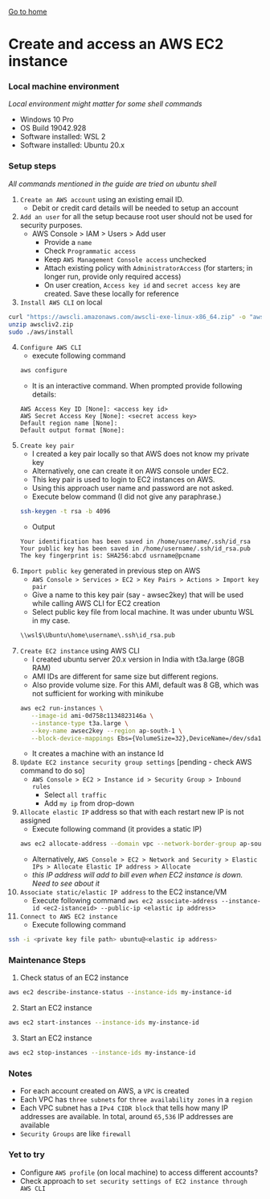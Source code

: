 [Go to home](/learning-cloud-k8s)
# Create and access an AWS EC2 instance
### Local machine environment
*Local environment might matter for some shell commands*
   - Windows 10 Pro
   - OS Build 19042.928
   - Software installed: WSL 2
   - Software installed: Ubuntu 20.x

### Setup steps
*All commands mentioned in the guide are tried on ubuntu shell*
1. `Create an AWS account` using an existing email ID.
   - Debit or credit card details will be needed to setup an account
2. `Add an user` for all the setup because root user should not be used for security purposes.
   - AWS Console > IAM > Users > Add user
     - Provide a `name`
     - Check `Programmatic access`
     - Keep `AWS Management Console access` unchecked
     - Attach existing policy with `AdministratorAccess` (for starters; in longer run, provide only required access)
     - On user creation, `Access key id` and `secret access key` are created. Save these locally for reference
3. `Install AWS CLI` on local
```bash 
curl "https://awscli.amazonaws.com/awscli-exe-linux-x86_64.zip" -o "awscliv2.zip"
unzip awscliv2.zip
sudo ./aws/install
```
4. `Configure AWS CLI`
   - execute following command
   ```bash
   aws configure
   ```
   - It is an interactive command. When prompted provide following details:
   ```
   AWS Access Key ID [None]: <access key id>
   AWS Secret Access Key [None]: <secret access key>
   Default region name [None]: 
   Default output format [None]:
   ```
5. `Create key pair`
   - I created a key pair locally so that AWS does not know my private key
   - Alternatively, one can create it on AWS console under EC2.
   - This key pair is used to login to EC2 instances on AWS.
   - Using this approach user name and password are not asked.
   - Execute below command (I did not give any paraphrase.)
   ```bash
   ssh-keygen -t rsa -b 4096
   ```
   - Output
   ```
   Your identification has been saved in /home/username/.ssh/id_rsa
   Your public key has been saved in /home/username/.ssh/id_rsa.pub
   The key fingerprint is: SHA256:abcd usrname@pcname
   ```
6. `Import public key` generated in previous step on AWS
   - `AWS Console > Services > EC2 > Key Pairs > Actions > Import key pair`
   - Give a name to this key pair (say - awsec2key) that  will be used while calling AWS CLI for EC2 creation
   - Select public key file from local machine. It was under ubuntu WSL in my case.
   ```bash
   \\wsl$\Ubuntu\home\username\.ssh\id_rsa.pub
   ```
7. `Create EC2 instance` using AWS CLI
   - I created ubuntu server 20.x version in India with t3a.large (8GB RAM)
   - AMI IDs are different for same size but different regions.
   - Also provide volume size. For this AMI, default was 8 GB, which was not sufficient for working with minikube
   ```bash
   aws ec2 run-instances \
      --image-id ami-0d758c1134823146a \
      --instance-type t3a.large \
      --key-name awsec2key --region ap-south-1 \
      --block-device-mappings Ebs={VolumeSize=32},DeviceName=/dev/sda1
   ```
	- It creates a machine with an instance Id
8. `Update EC2 instance security group settings` [pending - check AWS command to do so]
   - `AWS Console > EC2 > Instance id > Security Group > Inbound rules`
     - Select `all traffic`
     - Add `my ip` from drop-down
9. `Allocate elastic IP` address so that with each restart new IP is not assigned
   - Execute following command (it provides a static IP)
   ```bash
   aws ec2 allocate-address --domain vpc --network-border-group ap-south-1
   ```
   - Alternatively, `AWS Console > EC2 > Network and Security > Elastic IPs > Allocate Elastic IP address > Allocate`
   - *this IP address will add to bill even when EC2 instance is down. Need to see about it*
10. `Associate static/elastic IP address` to the EC2 instance/VM
    - Execute following command
      `aws ec2 associate-address --instance-id <ec2-istanceid> --public-ip <elastic ip address>`
11. `Connect to AWS EC2 instance`
    - Execute following command  
   ```bash
   ssh -i <private key file path> ubuntu@<elastic ip address>
   ```

### Maintenance Steps
1. Check status of an EC2 instance
```bash
aws ec2 describe-instance-status --instance-ids my-instance-id
```
2. Start an EC2 instance
```bash
aws ec2 start-instances --instance-ids my-instance-id
```
3. Start an EC2 instance
```bash
aws ec2 stop-instances --instance-ids my-instance-id
```
### Notes
- For each account created on AWS, a `VPC` is created
- Each VPC has `three subnets` for `three availability zones` in a `region`
- Each VPC subnet has a `IPv4 CIDR block` that tells how many IP addresses are available. In total, around `65,536` IP addresses are available
- `Security Groups` are like `firewall`

### Yet to try
- Configure `AWS profile` (on local machine) to access different accounts?
- Check approach to `set security settings of EC2 instance through AWS CLI`
